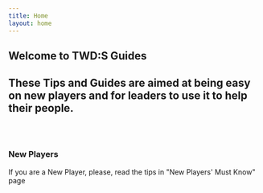 ```yaml
---
title: Home
layout: home
---
```


<div class="translate"></div>
<div>
    <h2>Welcome to TWD:S Guides<h2>
    <p>These Tips and Guides are aimed at being easy on new players and for leaders to use it to help their people.</p>
    <br />
    <h3>New Players</h3>
    <p>If you are a New Player, please, read the tips in "New Players' Must Know" page</p>
</div>

<script>
    document.addEventListener('DOMContentLoaded', function() {
        var language = navigator.language || navigator.userLanguage;
        var mainElement = document.querySelector('.main-content main .translate');
        mainElement.innerHTML = '<h3>Translate the website:</h3><a href="https://redkuni-github-io.translate.goog/Kunis-TWDS-Guides/?_x_tr_sl=en&_x_tr_tl=' + language + '">Google Translate to ' + language + '</a>';
    });
</script>